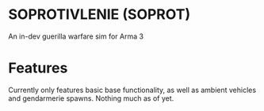 # SOPROTIVLENIE (SOPROT)
An in-dev guerilla warfare sim for Arma 3

# Features
Currently only features basic base functionality, as well as ambient vehicles and gendarmerie spawns. Nothing much as of yet.
